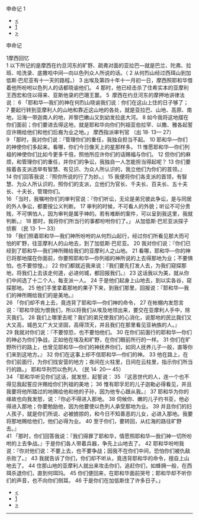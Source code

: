 ﻿





 申命记 1




* [<](bible/NUM36.md)
* [1](bible/DEU.md)
* [>](bible/DEU02.md)



申命记 
 
1摩西回忆  
1 以下所记的是摩西在约旦河东的旷野、疏弗对面的亚拉巴—就是巴兰、陀弗、拉班、哈洗录、底撒哈中间—向以色列众人所说的话。（ 
2 从何烈山经过西珥山到加低斯·巴尼亚有十一天的路程。） 
3 出埃及第四十年十一月初一日，摩西照耶和华借着他所吩咐以色列人的话都晓谕他们。 
4 那时，他已经击杀了住希实本的亚摩利王西宏和住以得来、亚斯他录的巴珊王噩。 
5  摩西在约旦河东的摩押地讲律法说： 
6 「耶和华—我们的神在何烈山晓谕我们说：你们在这山上住的日子够了； 
7 要起行转到亚摩利人的山地和靠近这山地的各处，就是亚拉巴、山地、高原、南地，沿海一带迦南人的地，并黎巴嫩山又到幼发拉底大河。 
8 如今我将这地摆在你们面前；你们要进去得这地，就是耶和华向你们列祖亚伯拉罕、以撒、雅各起誓应许赐给他们和他们后裔为业之地。」 摩西指派审判官 （出
18·
13—
27）  
9 「那时，我对你们说：『管理你们的重任，我独自担当不起。 
10 耶和华—你们的神使你们多起来。看哪，你们今日像天上的星那样多。 
11 惟愿耶和华—你们列祖的神使你们比如今更多千倍，照他所应许你们的话赐福与你们。 
12 但你们的麻烦，和管理你们的重任，并你们的争讼，我独自一人怎能担当得起呢？ 
13 你们要按着各支派选举有智慧、有见识、为众人所认识的，我立他们为你们的首领。』 
14 你们回答我说：『照你所说的行了为妙。』 
15 我便将你们各支派的首领，有智慧、为众人所认识的，照你们的支派，立他们为官长、千夫长、百夫长、五十夫长、十夫长，管理你们。  
16 「当时，我嘱咐你们的审判官说：『你们听讼，无论是弟兄彼此争讼，是与同居的外人争讼，都要按公义判断。 
17 审判的时候，不可看人的外貌；听讼不可分贵贱，不可惧怕人，因为审判是属乎神的。若有难断的案件，可以呈到我这里，我就判断。』 
18 那时，我将你们所当行的事都吩咐你们了。」 从加低斯·巴尼亚派探子侦察 （民
13·
1—
33）  
19 「我们照着耶和华—我们神所吩咐的从何烈山起行，经过你们所看见那大而可怕的旷野，往亚摩利人的山地去，到了加低斯·巴尼亚。 
20 我对你们说：『你们已经到了耶和华—我们神所赐给我们的亚摩利人之山地。 
21 看哪，耶和华—你的神已将那地摆在你面前，你要照耶和华—你列祖的神所说的上去得那地为业；不要惧怕，也不要惊惶。』 
22 你们都就近我来说：『我们要先打发人去，为我们窥探那地，将我们上去该走何道，必进何城，都回报我们。』 
23 这话我以为美，就从你们中间选了十二个人，每支派一人。 
24 于是他们起身上山地去，到以实各谷，窥探那地。 
25 他们手里拿着那地的果子下来，到我们那里，回报说：『耶和华—我们的神所赐给我们的是美地。』  
26 「你们却不肯上去，竟违背了耶和华—你们神的命令， 
27 在帐棚内发怨言说：『耶和华因为恨我们，所以将我们从埃及地领出来，要交在亚摩利人手中，除灭我们。 
28 我们上哪里去呢？我们的弟兄使我们的心消化，说那地的民比我们又大又高，城邑又广大又坚固，高得顶天，并且我们在那里看见亚衲族的人。』 
29 我就对你们说：『不要惊恐，也不要怕他们。 
30 在你们前面行的耶和华—你们的神必为你们争战，正如他在埃及和旷野，在你们眼前所行的一样。 
31 你们在旷野所行的路上，也曾见耶和华—你们的神抚养你们，如同人抚养儿子一般，直等你们来到这地方。』 
32 你们在这事上却不信耶和华—你们的神。 
33 他在路上，在你们前面行，为你们找安营的地方；夜间在火柱里，日间在云柱里，指示你们所当行的路。」 耶和华刑罚以色列人 （民
14·
20—
45）  
34 「耶和华听见你们这话，就发怒，起誓说： 
35 『这恶世代的人，连一个也不得见我起誓应许赐给你们列祖的美地； 
36 惟有耶孚尼的儿子迦勒必得看见，并且我要将他所踏过的地赐给他和他的子孙，因为他专心跟从我。』 
37 耶和华为你的缘故也向我发怒，说：『你必不得进入那地。 
38 伺候你、嫩的儿子约书亚，他必得进入那地；你要勉励他，因为他要使以色列人承受那地为业。 
39 并且你们的妇人孩子，就是你们所说、必被掳掠的，和今日不知善恶的儿女，必进入那地。我要将那地赐给他们，他们必得为业。 
40 至于你们，要转回，从红海的路往旷野去。』  
41 「那时，你们回答我说：『我们得罪了耶和华，情愿照耶和华—我们神一切所吩咐的上去争战。』于是你们各人带着兵器，争先上山地去了。 
42 耶和华吩咐我说：『你对他们说：不要上去，也不要争战；因我不在你们中间，恐怕你们被仇敌杀败了。』 
43 我就告诉了你们，你们却不听从，竟违背耶和华的命令，擅自上山地去了。 
44 住那山地的亚摩利人就出来攻击你们，追赶你们，如蜂拥一般，在西珥杀退你们，直到何珥玛。 
45 你们便回来，在耶和华面前哭号；耶和华却不听你们的声音，也不向你们侧耳。 
46 于是你们在加低斯住了许多日子。」 
* [<](bible/NUM36.md)
* [1](bible/DEU.md)
* [>](bible/DEU02.md)





---









